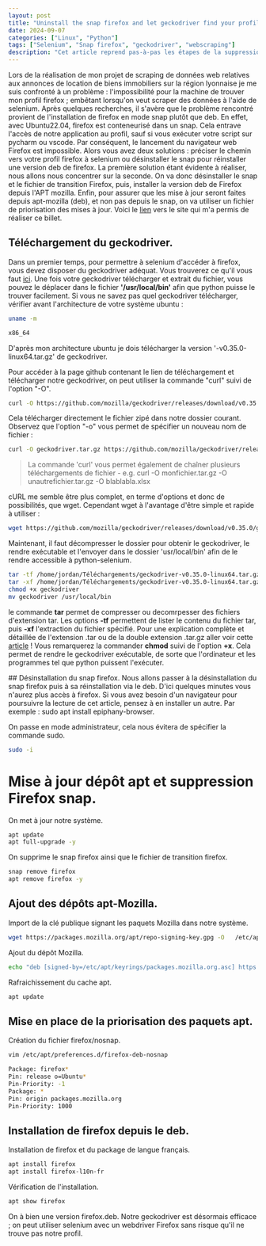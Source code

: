 ```yaml
---
layout: post
title: "Uninstall the snap firefox and let geckodriver find your profile."
date: 2024-09-07
categories: ["Linux", "Python"]
tags: ["Selenium", "Snap firefox", "geckodriver", "webscraping"]
description: "Cet article reprend pas-à-pas les étapes de la suppression du snap firefox et de l'installation d'une version deb de firefox. Notamment cela permet à Geckodriver d'accéder au profil firefox lors de l'utilisation du module Selenium de python."
---
```



Lors de la réalisation de mon projet de scraping de données web relatives aux annonces de location de biens immobiliers sur la région lyonnaise je me suis confronté à un problème : l'impossibilité pour la machine de trouver mon profil firefox ; embêtant lorsqu'on veut scraper des données à l'aide de selenium. Après quelques recherches, il s'avère que le problème rencontré provient de l'installation de firefox en mode snap plutôt que deb. En effet, avec Ubuntu22.04, firefox est conteneurisé dans un snap. Cela entrave l'accès de notre application au profil, sauf si vous exécuter votre script sur pycharm ou vscode. Par conséquent, le lancement du navigateur web Firefox est impossible. Alors vous avez deux solutions : préciser le chemin vers votre profil firefox à selenium ou désinstaller le snap pour réinstaller une version deb de firefox. La première solution étant évidente à réaliser, nous allons nous concentrer sur la seconde. On va donc désinstaller le snap et le fichier de transition Firefox, puis, installer la version deb de Firefox depuis l'APT mozilla. Enfin, pour assurer que les mise à jour seront faites depuis apt-mozilla (deb), et non pas depuis le snap, on va utiliser un fichier de priorisation des mises à jour. Voici le [lien](https://www.linuxtricks.fr/wiki/ubuntu-installer-firefox-deb-depuis-le-depot-mozilla-no-snap) vers le site qui m'a permis de réaliser ce billet.

## Téléchargement du geckodriver.
Dans un premier temps, pour permettre à selenium d'accéder à firefox, vous devez disposer du geckodriver adéquat. Vous trouverez ce qu'il vous faut [ici](https://github.com/mozilla/geckodriver/releases). Une fois votre geckodriver télécharger et extrait du fichier, vous pouvez le déplacer dans le fichier **'/usr/local/bin'** afin que python puisse le trouver facilement. Si vous ne savez pas quel geckodriver télécharger, vérifier avant l'architecture de votre système ubuntu :

```bash 
uname -m
```

```bash 
x86_64
```
D'après mon architecture ubuntu je dois télécharger la version '-v0.35.0-linux64.tar.gz' de geckodriver. 

Pour accéder à la page github contenant le lien de téléchargement et télécharger notre geckodriver, on peut utiliser la commande "curl" suivi de l'option "-O".
```bash
curl -O https://github.com/mozilla/geckodriver/releases/download/v0.35.0/geckodriver-v0.35.0-linux64.tar.gz
```
Cela télécharger directement le fichier zipé dans notre dossier courant. Observez que l'option "-o" vous permet de spécifier un nouveau nom de fichier :
```bash
curl -O geckodriver.tar.gz https://github.com/mozilla/geckodriver/releases/download/v0.35.0/geckodriver-v0.35.0-linux64.tar.gz
```
> La commande 'curl' vous permet également de chaîner plusieurs téléchargements de fichier - e.g. curl -O monfichier.tar.gz -O unautrefichier.tar.gz -O blablabla.xlsx

cURL me semble être plus complet, en terme d'options et donc de possibilités, que wget. Cependant wget à l'avantage d'être simple et rapide à utiliser :

```bash
wget https://github.com/mozilla/geckodriver/releases/download/v0.35.0/geckodriver-v0.35.0-linux64.tar.gz
```

Maintenant, il faut décompresser le dossier pour obtenir le geckodriver, le rendre exécutable et l'envoyer dans le dossier 'usr/local/bin' afin de le rendre accessible à python-selenium. 

```bash
tar -tf /home/jordan/Téléchargements/geckodriver-v0.35.0-linux64.tar.gz
tar -xf /home/jordan/Téléchargements/geckodriver-v0.35.0-linux64.tar.gz
chmod +x geckodriver
mv geckodriver /usr/local/bin
```
le commande **tar** permet de compresser ou decomrpesser des fichiers d'extension tar. Les options **-tf** permettent de lister le contenu du fichier tar, puis **-xf** l'extraction du fichier spécifié. Pour une explication complète et détaillée de l'extension .tar ou de la double extension .tar.gz aller voir cette [article](https://kinsta.com/fr/base-de-connaissances/decompresser-tar-gz/) ! 
Vous remarquerez la commander **chmod** suivi de l'option **+x**. Cela permet de rendre le geckodriver exécutable, de sorte que l'ordinateur et les programmes tel que python puissent l'exécuter. 

## Désinstallation du snap firefox.
Nous allons passer à la désinstallation du snap firefox puis à sa réinstallation via le deb. D'ici quelques minutes vous n'aurez plus accès à firefox. Si vous avez besoin d'un navigateur pour poursuivre la lecture de cet article, pensez à en installer un autre. Par exemple : sudo apt install epiphany-browser.

On passe en mode administrateur, cela nous évitera de spécifier la commande sudo.  

```bash
sudo -i
```

# Mise à jour dépôt apt et suppression Firefox snap. 

On met à jour notre système.
```bash
apt update
apt full-upgrade -y
```

On supprime le snap firefox ainsi que le fichier de transition firefox. 
```bash
snap remove firefox
apt remove firefox -y
```

## Ajout des dépôts apt-Mozilla.
Import de la clé publique signant les paquets Mozilla dans notre système.
```bash
wget https://packages.mozilla.org/apt/repo-signing-key.gpg -O   /etc/apt/keyrings/packages.mozilla.org.asc 
```

Ajout du dépôt Mozilla.
```bash
echo "deb [signed-by=/etc/apt/keyrings/packages.mozilla.org.asc] https://packages.mozilla.org/apt mozilla main" > /etc/apt/sources.list.d/mozilla.list 
```

Rafraichissement du cache apt.
```bash
apt update
```

## Mise en place de la priorisation des paquets apt.

Création du fichier firefox/nosnap.
```bash
vim /etc/apt/preferences.d/firefox-deb-nosnap
```
```bash
Package: firefox*
Pin: release o=Ubuntu*
Pin-Priority: -1
Package: *
Pin: origin packages.mozilla.org
Pin-Priority: 1000
```

## Installation de firefox depuis le deb. 
Installation de firefox et du package de langue français. 
```bash
apt install firefox
apt install firefox-l10n-fr
```

Vérification de l'installation.
```bash
apt show firefox 
```
On à bien une version firefox.deb.
Notre geckodriver est désormais efficace ; on peut utiliser selenium avec un webdriver Firefox sans risque qu'il ne trouve pas notre profil. 
